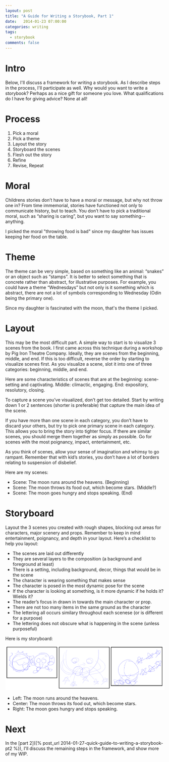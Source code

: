 ```yaml
---
layout: post
title: "A Guide for Writing a Storybook, Part 1"
date:   2014-01-23 07:00:00
categories: writing
tags:
  - storybook
comments: false
---
```


# Intro

Below, I'll discuss a framework for writing a storybook. As I
describe steps in the process, I'll participate as well. Why 
would you want to write a storybook? Perhaps as a nice gift 
for someone you love. What qualifications do I have for giving
advice? None at all!

# Process

1. Pick a moral
2. Pick a theme
3. Layout the story
4. Storyboard the scenes
5. Flesh out the story
6. Refine
7. Revise, Repeat

# Moral

Childrens stories don’t have to have a moral or message, but why not
throw one in? From time immemorial, stories have functioned not only to
communicate history, but to teach. You don’t have to pick a traditional
moral, such as “sharing is caring”, but you want to say
something--anything. 

I picked the moral "throwing food is bad" since my daughter has
issues keeping her food on the table.

# Theme

The theme can be very simple, based on something like an animal:
“snakes” or an object such as “stamps”. It is better to select something
that is concrete rather than abstract, for illustrative purposes. For
example, you could have a theme “Wednesdays” but not only is it
something which is abstract, there are not a lot of symbols
corresponding to Wednesday (Odin being the primary one). 

Since my daughter is fascinated with the moon, that's the theme I
picked.

# Layout

This may be the most difficult part. A simple way to start is to
visualize 3 scenes from the book. I first came across this technique
during a workshop by Pig Iron Theatre Company. Ideally, they are scenes
from the beginning, middle, and end. If this is too difficult, reverse
the order by starting to visualize scenes first. As you visualize a
scene, slot it into one of three categories: beginning, middle, and end.  

Here are some characteristics of scenes that are at the beginning:
scene-setting and captivating. Middle: climactic, engaging. End:
expository, resolutory, closing. 

To capture a scene you’ve visualized, don’t get too detailed. Start by
writing down 1 or 2 sentences (shorter is preferable) that capture the
main idea of the scene. 

If you have more than one scene in each category, you don’t have to
discard your others, but try to pick one primary scene in each category.
This allows you to bring the story into tighter focus. If there are
similar scenes, you should merge them together as simply as possible. Go
for scenes with the most poignancy, impact, entertainment, etc.

As you think of scenes, allow your sense of imagination and whimsy to go
rampant. Remember that with kid’s stories, you don’t have a lot of
borders relating to suspension of disbelief. 

Here are my scenes:

* Scene: The moon runs around the heavens. (Beginning)
* Scene: The moon throws its food out, which become stars. (Middle?)
* Scene: The moon goes hungry and stops speaking. (End)

# Storyboard

Layout the 3 scenes you created with rough shapes, blocking out areas
for characters, major scenery and props. Remember to keep in mind
entertainment, poignancy, and depth in your layout. Here’s a checklist
to help you layout:

* The scenes are laid out differently
* They are several layers to the composition (a background and
  foreground at least)
* There is a setting, including background, decor, things that would be
  in the scene
* The character is wearing something that makes sense
* The character is posed in the most dynamic pose for the scene
* If the character is looking at something, is it more dynamic if he
  holds it? Wields it? 
* The reader’s focus in drawn in towards the main character or prop.
* There are not too many items in the same ground as the character
* The lettering all occurs similary throughout each scenese (or is
  different for a purpose)
* The lettering does not obscure what is happening in the scene (unless
  purposeful)

Here is my storyboard:

![Storyboard](/assets/2014-01-23-storyboard.png)

* Left: The moon runs around the heavens.
* Center: The moon throws its food out, which become stars.
* Right: The moon goes hungry and stops speaking. 

# Next

In the [part 2]({% post_url 2014-01-27-quick-guide-to-writing-a-storybook-pt2 %}), 
I'll discuss the remaining steps in the
framework, and show more of my WIP.


